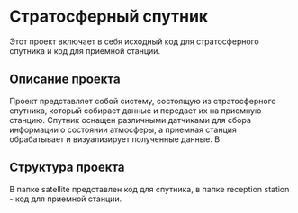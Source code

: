 # Стратосферный спутник

Этот проект включает в себя исходный код для стратосферного спутника и код для приемной станции.

## Описание проекта

Проект представляет собой систему, состоящую из стратосферного спутника, который собирает данные и передает их на приемную станцию. Спутник оснащен различными датчиками для сбора информации о состоянии атмосферы, а приемная станция обрабатывает и визуализирует полученные данные. В

## Структура проекта

В папке satellite представлен код для спутника, в папке reception station - код для приемной станции.
